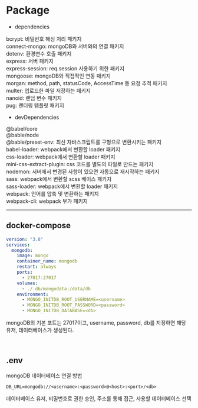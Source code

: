 # Package

- dependencies

bcrypt: 비밀번호 해싱 처리 패키지  
connect-mongo: mongoDB와 서버와의 연결 패키지  
dotenv: 환경변수 호출 패키지  
express: 서버 패키지  
express-session: req.session 사용하기 위한 패키지  
mongoose: mongoDB와 직접적인 연동 패키지  
morgan: method, path, statusCode, AccessTime 등 요청 추적 패키지  
multer: 업로드한 파일 저장하는 패키지  
nanoid: 랜덤 변수 패키지  
pug: 렌더링 템플릿 패키지

- devDependencies

@babel/core  
@bable/node  
@bable/preset-env: 최신 자바스크립트를 구형으로 변환시키는 패키지  
babel-loader: webpack에서 변환할 loader 패키지  
css-loader: webpack에서 변환할 loader 패키지  
mini-css-extract-plugin: css 코드를 별도의 파일로 만드는 패키지  
nodemon: 서버에서 변경된 사항이 있으면 자동으로 재시작하는 패키지  
sass: webpack에서 변환할 scss 베이스 패키지  
sass-loader: webpack에서 변환할 loader 패키지  
webpack: 언어를 압축 및 변환하는 패키지  
webpack-cli: webpack 부가 패키지

---

## docker-compose

```yaml
version: "3.8"
services:
  mongodb:
    image: mongo
    container_name: mongodb
    restart: always
    ports:
      - 27017:27017
    volumes:
      - ./.db/mongodata:/data/db
    environment:
      - MONGO_INITDB_ROOT_USERNAME=<username>
      - MONGO_INITDB_ROOT_PASSWORD=<password>
      - MONGO_INITDB_DATABASE=<db>
```

mongoDB의 기본 포트는 27017이고, username, password, db를 지정하면 해당 유저, 데이터베이스가 생성된다.

<br>

## .env

mongoDB 데이터베이스 연결 방법

`DB_URL=mongodb://<username>:<password>@<host>:<port>/<db>`

데이터베이스 유저, 비밀번호로 권한 승인, 주소를 통해 접근, 사용할 데이터베이스 선택
